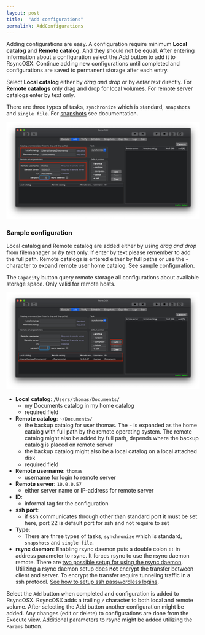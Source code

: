 ```yaml
---
layout: post
title:  "Add configurations"
permalink: AddConfigurations
---
```

Adding configurations are easy. A configuration require minimum **Local catalog** and **Remote catalog**. And they should not be equal. After entering information about a configuration select the Add button to add it to RsyncOSX. Continue adding new configurations until completed and configurations are saved to permanent storage after each entry.

Select **Local catalog** either by *drag and drop* or by *enter text* directly. For **Remote catalogs** only drag and drop for local volumes. For remote server catalogs enter by text only.

There are three types of tasks, `synchronize` which is standard, `snapshots` and `single file`. For [snapshots](/Snapshots) see documentation.

![Execute view](/images/RsyncOSX/master/add/add1.png)

### Sample configuration

Local catalog and Remote catalog are added either by using *drag and drop* from filemanager or *by text* only. If enter by text please remember to add the full path. Remote catalogs is entered either by full paths or use the `~` character to expand remote user home catalog. See sample configuration.

The `Capacity` button query remote storage all configurations about available storage space. Only valid for remote hosts.

![Execute view](/images/RsyncOSX/master/add/add2.png)

- **Local catalog**: `/Users/thomas/Documents/`
  - my Documents catalog in my home catalog
  - required field
- **Remote catalog**: `~/Documents/`
  - the backup catalog for user thomas. The `~` is expanded as the home catalog with full path by the remote operating system. The remote catalog might also be added by full path, depends where the backup catalog is placed on remote server
  - the backup catalog might also be a local catalog on a local attached disk
  - required field
- **Remote username**: `thomas`
  - username for login to remote server
- **Remote server**: `10.0.0.57`
  - either server name or IP-address for remote server
- **ID**:
    - informal tag for the configuration
- **ssh port**:
  - if ssh communicates through other than standard port it must be set here, port 22 is default port for ssh and not require to set
- **Type**:
    - There are three types of tasks, `synchronize` which is standard, `snapshots` and `single file`.
- **rsync daemon**:
    Enabling rsync daemon puts a double colon `::` in address parameter to rsync. It forces rsync to use the rsync daemon remote. There are [two possible setup for using the rsync daemon](/Rsyncdaemon). Utilizing a rsync daemon setup does **not** encrypt the transfer between client and server. To encrypt the transfer require tunneling traffic in a ssh protocol. [See how to setup ssh passwordless logins](/Remotelogins).

Select the `Add` button when completed and configuration is added to RsyncOSX. RsyncOSX adds a trailing `/` character to both local and remote volume. After selecting the Add button another configuration might be added. Any changes (edit or delete) to configurations are done from the Execute view. Additional parameters to rsync might be added utilizing the `Params` button.
